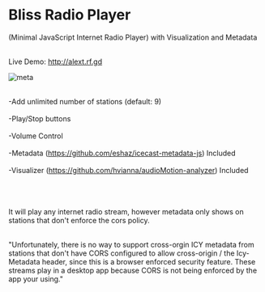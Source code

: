 # Bliss Radio Player
(Minimal JavaScript Internet Radio Player) with Visualization and Metadata<br><br>

Live Demo: http://alext.rf.gd

![meta](https://user-images.githubusercontent.com/16135535/135127247-5e899be1-a050-4912-aacf-2a496337544d.png)<br><br>

-Add unlimited number of stations (default: 9)<br><br>
-Play/Stop buttons<br><br>
-Volume Control<br><br>
-Metadata (https://github.com/eshaz/icecast-metadata-js) Included<br><br>
-Visualizer (https://github.com/hvianna/audioMotion-analyzer) Included <br><br>
<br><br>

It will play any internet radio stream, however metadata only shows on stations that don't enforce the cors policy.<br><br>

"Unfortunately, there is no way to support cross-orgin ICY metadata from stations that don't have CORS configured 
to allow cross-origin / the Icy-Metadata header, since this is a browser enforced security feature. These streams 
play in a desktop app because CORS is not being enforced by the app your using."


